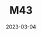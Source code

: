 ---
layout: image
title: M43
date: 2023-03-04
image: M42.png
palette: R/G/B
gear:
- ref: azgti
- ref: gt71
- ref: 6aiii
- ref: a6000
  settings:
    exposure: 20s
    binning: 1x
    frames:
      units: ""
      lights: 10
      darks: 10
- ref: optilonguhc
catalogues:
- Messier
- NGC
targets:
- M42
- M43
---